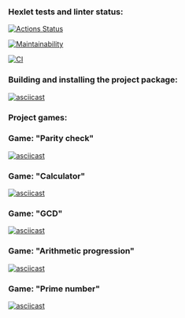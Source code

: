 ### Hexlet tests and linter status:
[![Actions Status](https://github.com/Trankvill/python-project-lvl1/workflows/hexlet-check/badge.svg)](https://github.com/Trankvill/python-project-lvl1/actions)

[![Maintainability](https://api.codeclimate.com/v1/badges/b6843406cc780abb5a0a/maintainability)](https://codeclimate.com/github/Trankvill/python-project-lvl1/maintainability)

[![CI](https://github.com/Trankvill/python-project-lvl1/actions/workflows/main.yml/badge.svg)](https://github.com/Trankvill/python-project-lvl1/actions/workflows/main.yml)

### Building and installing the project package:
[![asciicast](https://asciinema.org/a/kRmBR4XJkHxYLEAvVR01iDdGR.svg)](https://asciinema.org/a/kRmBR4XJkHxYLEAvVR01iDdGR)

### Project games:

### Game: "Parity check"
[![asciicast](https://asciinema.org/a/BHu7h0yam6SBMbBbK4TeuVjpY.svg)](https://asciinema.org/a/BHu7h0yam6SBMbBbK4TeuVjpY)

### Game: "Calculator"
[![asciicast](https://asciinema.org/a/UaP53NbWmoAqmZ8zLz5QD7vFt.svg)](https://asciinema.org/a/UaP53NbWmoAqmZ8zLz5QD7vFt)

### Game: "GCD"
[![asciicast](https://asciinema.org/a/lNX1dCMLF1dSbzYptp40dn1V7.svg)](https://asciinema.org/a/lNX1dCMLF1dSbzYptp40dn1V7)

### Game: "Arithmetic progression"
[![asciicast](https://asciinema.org/a/UhIL7aDFejy3LIjuTnq3nT1kx.svg)](https://asciinema.org/a/UhIL7aDFejy3LIjuTnq3nT1kx)

### Game: "Prime number"
[![asciicast](https://asciinema.org/a/h7crGJ0EWtCqblf8JVC4n1cp9.svg)](https://asciinema.org/a/h7crGJ0EWtCqblf8JVC4n1cp9)

